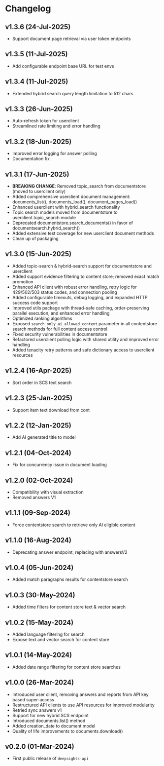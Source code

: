 # Changelog

<!--next-version-placeholder-->

## v1.3.6 (24-Jul-2025)

- Support document page retrieval via user token endpoints 

## v1.3.5 (11-Jul-2025)

- Add configurable endpoint base URL for test envs

## v1.3.4 (11-Jul-2025)

- Extended hybrid search query length limitation to 512 chars

## v1.3.3 (26-Jun-2025)

- Auto-refresh token for userclient
- Streamlined rate limiting and error handling
 

## v1.3.2 (18-Jun-2025)

- Improved error logging for answer polling
- Documentation fix

## v1.3.1 (17-Jun-2025)

- **BREAKING CHANGE**: Removed topic_search from documentstore (moved to userclient only)
- Added comprehensive userclient document management: documents_list(), documents_load(), document_pages_load()
- Enhanced userclient with hybrid_search functionality
- Topic search models moved from documentstore to userclient.topic_search module
- Deprecated documentstore.search_documents() in favor of documentsearch.hybrid_search()
- Added extensive test coverage for new userclient document methods
- Clean up of packaging

## v1.3.0 (15-Jun-2025)

- Added topic-search & hybrid-search support for documentstore and userclient
- Added support evidence filtering to content store; removed exact match promotion
- Enhanced API client with robust error handling, retry logic for 429/502/503 status codes, and connection pooling
- Added configurable timeouts, debug logging, and expanded HTTP success code support
- Improved utils package with thread-safe caching, order-preserving parallel execution, and enhanced error handling
- Optimized ranking algorithms
- Exposed `search_only_ai_allowed_content` parameter in all contentstore search methods for full content access control
- Fixed security vulnerabilities in documentstore
- Refactored userclient polling logic with shared utility and improved error handling
- Added tenacity retry patterns and safe dictionary access to userclient resources


## v1.2.4 (16-Apr-2025)

- Sort order in SCS text search

## v1.2.3 (25-Jan-2025)

- Support item text download from cont

## v1.2.2 (12-Jan-2025)

- Add AI generated title to model 


## v1.2.1 (04-Oct-2024)

- Fix for concurrency issue in document loading


## v1.2.0 (02-Oct-2024)

- Compatibility with visual extraction
- Removed answers V1 


## v1.1.1 (09-Sep-2024)

- Force contentstore search to retrieve only AI eligible content 

## v1.1.0 (16-Aug-2024)

- Deprecating answer endpoint, replacing with answersV2

## v1.0.4 (05-Jun-2024)

- Added match paragraphs results for contentstore search


## v1.0.3 (30-May-2024)

- Added time filters for content store text & vector search


## v1.0.2 (15-May-2024)

- Added language filtering for search
- Expose text and vector search for content store


## v1.0.1 (14-May-2024)

- Added date range filtering for content store searches


## v1.0.0 (26-Mar-2024)

- Introduced user client, removing answers and reports from API key based super-access
- Restructured API clients to use API resources for improved modularity
- Retried sync answers v1
- Support for new hybrid SCS endpoint
- Introduced documents.list() method
- Added creation_date to document model
- Quality of life improvements to documents.download()


## v0.2.0 (01-Mar-2024)

- First public release of `deepsights-api`
